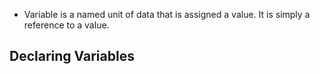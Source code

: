 * Variable is a named unit of data that is assigned a value. It is simply a reference to a value.

## Declaring Variables ##
